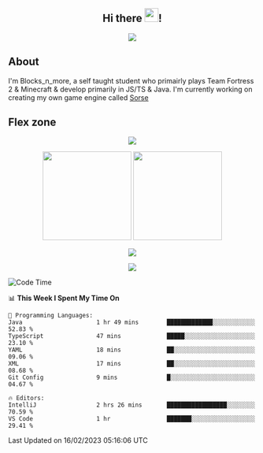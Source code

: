 <h2 align="center">
  Hi there <img src="https://media.giphy.com/media/hvRJCLFzcasrR4ia7z/giphy.gif" width="28">!
</h2>

<p align="center">
  <img src="https://forthebadge.com/images/badges/0-percent-optimized.svg">
</p>

## About
I'm Blocks_n_more, a self taught student who primairly plays Team Fortress 2 & Minecraft & develop primarily in JS/TS & Java. I'm currently working on creating my own game engine called [Sorse](https://github.com/Wave-Studio/sorse2)

## Flex zone
<p align="center">
 <img src="https://github-profile-summary-cards.vercel.app/api/cards/profile-details?username=Blocksnmore&theme=github_dark">
</p>
<p align="center">
 <img height="180em" src="https://github-readme-stats-git-masterrstaa-rickstaa.vercel.app/api?username=Blocksnmore&show_icons=true&theme=dark&hide_border=true">
 <img height="180em" src="https://github-readme-stats-git-masterrstaa-rickstaa.vercel.app/api/top-langs/?username=Blocksnmore&layout=compact&theme=dark&hide_border=true"> 
</p>
<p align="center">
 <img src="https://github-readme-streak-stats.herokuapp.com/?user=Blocksnmore&theme=dark&hide_border=true">
</p>
<p align="center">
 <img src="https://github-readme-activity-graph.cyclic.app/graph?username=Blocksnmore&theme=github&hide_border=true"> 
</p>

<!--START_SECTION:waka-->
![Code Time](http://img.shields.io/badge/Code%20Time-460%20hrs%2028%20mins-blue)

📊 **This Week I Spent My Time On** 

```text
💬 Programming Languages: 
Java                     1 hr 49 mins        █████████████░░░░░░░░░░░░   52.83 % 
TypeScript               47 mins             █████░░░░░░░░░░░░░░░░░░░░   23.10 % 
YAML                     18 mins             ██░░░░░░░░░░░░░░░░░░░░░░░   09.06 % 
XML                      17 mins             ██░░░░░░░░░░░░░░░░░░░░░░░   08.68 % 
Git Config               9 mins              █░░░░░░░░░░░░░░░░░░░░░░░░   04.67 % 

🔥 Editors: 
IntelliJ                 2 hrs 26 mins       █████████████████░░░░░░░░   70.59 % 
VS Code                  1 hr                ███████░░░░░░░░░░░░░░░░░░   29.41 % 

```


 Last Updated on 16/02/2023 05:16:06 UTC
<!--END_SECTION:waka-->
